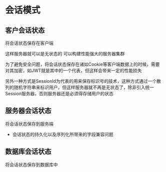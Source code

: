 # 会话模式

## 客户会话状态

将会话状态保存在客户端

这样服务器就可以是无状态的 可以构建性能强大的服务器集群

为了避免安全问题，将会话状态保存在诸如Cookie等客户端数据上的时候，需要对其加密，如JWT就是其中的一个代表，但这样会带来一定的性能损失

另外一种方式是SessionId为代表的用来保存标识号的技术，这种方式通过一个散列的随机字符串来标识用户，但这样服务器就不再是无状态了，除非引入统一Session服务器，否则服务器还是必须得存储用户的状态

## 服务器会话状态

将会话状态保存到服务端

- 会话状态的持久化以及序列化所带来的字段兼容问题

## 数据库会话状态

将会话状态保存到数据库中
